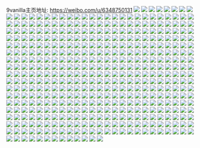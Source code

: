 9vanilla主页地址: https://weibo.com/u/6348750131 
![](https://wx4.sinaimg.cn/mw2000/006VEHVFly1h91ioe9y0ej30up0up76f.jpg) 
![](https://wx4.sinaimg.cn/mw2000/006VEHVFly1h90zff3as6j30u0140gum.jpg) 
![](https://wx4.sinaimg.cn/mw2000/006VEHVFly1h90zfe2b81j30u01900x0.jpg) 
![](https://wx4.sinaimg.cn/mw2000/006VEHVFly1h8wmeko533j316i16i4c3.jpg) 
![](https://wx4.sinaimg.cn/mw2000/006VEHVFly1h8wmek9dznj31pl1plhdt.jpg) 
![](https://wx4.sinaimg.cn/mw2000/006VEHVFly1h8wmeldx9tj32c0340qv5.jpg) 
![](https://wx4.sinaimg.cn/mw2000/006VEHVFgy1h8wbwqmu95j31r91xie1t.jpg) 
![](https://wx4.sinaimg.cn/mw2000/006VEHVFgy1h8wbws0o83j32c02c0kjl.jpg) 
![](https://wx4.sinaimg.cn/mw2000/006VEHVFgy1h8wbwt7s3kj322o1jv7sk.jpg) 
![](https://wx4.sinaimg.cn/mw2000/006VEHVFly1h8uh5i8nn8j32c0340npe.jpg) 
![](https://wx4.sinaimg.cn/mw2000/006VEHVFly1h8uh5kcfmrj32802yohdx.jpg) 
![](https://wx4.sinaimg.cn/mw2000/006VEHVFly1h8uh5hge81j32c0340x6q.jpg) 
![](https://wx4.sinaimg.cn/mw2000/006VEHVFly1h8uh5l77azj31rn2cu000.jpg) 
![](https://wx4.sinaimg.cn/mw2000/006VEHVFly1h8mhfazn5pj31hc0u0wpv.jpg) 
![](https://wx4.sinaimg.cn/mw2000/006VEHVFly1h8mhfbfoybj30u00u0gqy.jpg) 
![](https://wx4.sinaimg.cn/mw2000/006VEHVFly1h8mhfbpeprj30u016kn5i.jpg) 
![](https://wx4.sinaimg.cn/mw2000/006VEHVFly1h8mhfbzy8tj31400u0dl9.jpg) 
![](https://wx4.sinaimg.cn/mw2000/006VEHVFly1h8mhfcfsszj31h00u0won.jpg) 
![](https://wx4.sinaimg.cn/mw2000/006VEHVFly1h8mhfcqnkaj31400u0tez.jpg) 
![](https://wx4.sinaimg.cn/mw2000/006VEHVFly1h8mhfd11rgj313x0u047t.jpg) 
![](https://wx4.sinaimg.cn/mw2000/006VEHVFly1h8mhfdb5caj30u0140q9h.jpg) 
![](https://wx4.sinaimg.cn/mw2000/006VEHVFly1h8mhfaisqwj31hc0u07h3.jpg) 
![](https://wx4.sinaimg.cn/mw2000/006VEHVFly1h8hr4pfl0wj30mf0xmaeg.jpg) 
![](https://wx4.sinaimg.cn/mw2000/006VEHVFly1h8hr4pwpzqj30n00yin2h.jpg) 
![](https://wx4.sinaimg.cn/mw2000/006VEHVFly1h8hr4p7ij7j30n00yitbz.jpg) 
![](https://wx4.sinaimg.cn/mw2000/006VEHVFly1h8hr4q8qyrj30mz1290wl.jpg) 
![](https://wx4.sinaimg.cn/mw2000/006VEHVFgy1h8gkf39durj30tz16sn40.jpg) 
![](https://wx4.sinaimg.cn/mw2000/006VEHVFgy1h8gkf8p25gj30u0190tel.jpg) 
![](https://wx4.sinaimg.cn/mw2000/006VEHVFgy1h8gkfbs3epj30tw13w0yb.jpg) 
![](https://wx4.sinaimg.cn/mw2000/006VEHVFgy1h8gkfmtyz0j30u0190n46.jpg) 
![](https://wx4.sinaimg.cn/mw2000/006VEHVFgy1h8gjuuvqymj30u014078h.jpg) 
![](https://wx4.sinaimg.cn/mw2000/006VEHVFgy1h8gjuwrx0zj30u0190gqo.jpg) 
![](https://wx4.sinaimg.cn/mw2000/006VEHVFgy1h8gjv1h3c3j30u0140teu.jpg) 
![](https://wx4.sinaimg.cn/mw2000/006VEHVFgy1h8gjv1wx1xj30u0190aec.jpg) 
![](https://wx4.sinaimg.cn/mw2000/006VEHVFly1h8e7fsalcoj30u0140123.jpg) 
![](https://wx4.sinaimg.cn/mw2000/006VEHVFly1h8bxn47ryej30u0140gqg.jpg) 
![](https://wx4.sinaimg.cn/mw2000/006VEHVFly1h82ord4vlyj30u0140qi5.jpg) 
![](https://wx4.sinaimg.cn/mw2000/006VEHVFly1h82oreqja0j30u01407f6.jpg) 
![](https://wx4.sinaimg.cn/mw2000/006VEHVFly1h82orhthqrj30u0140qd7.jpg) 
![](https://wx4.sinaimg.cn/mw2000/006VEHVFly1h82or9xuwhj30u01407fo.jpg) 
![](https://wx4.sinaimg.cn/mw2000/006VEHVFly1h82orkpnwtj30u0147aim.jpg) 
![](https://wx4.sinaimg.cn/mw2000/006VEHVFly1h82ornmj1ij30u0140doa.jpg) 
![](https://wx4.sinaimg.cn/mw2000/006VEHVFly1h82orui8gtj30u01407ei.jpg) 
![](https://wx4.sinaimg.cn/mw2000/006VEHVFly1h82orxx8t0j30u014012h.jpg) 
![](https://wx4.sinaimg.cn/mw2000/006VEHVFly1h82os1tiu1j31410u0tjc.jpg) 
![](https://wx4.sinaimg.cn/mw2000/006VEHVFly1h82os3mxi2j30u0140wm2.jpg) 
![](https://wx4.sinaimg.cn/mw2000/006VEHVFly1h7ue80pfglj31zn2nl4qr.jpg) 
![](https://wx4.sinaimg.cn/mw2000/006VEHVFly1h7ue7vil21j32c03404qr.jpg) 
![](https://wx4.sinaimg.cn/mw2000/006VEHVFly1h7ue816uwjj317x1mknjz.jpg) 
![](https://wx4.sinaimg.cn/mw2000/006VEHVFly1h7t8kblsexj30n01dstk6.jpg) 
![](https://wx4.sinaimg.cn/mw2000/006VEHVFly1h7f0d532jqj30u0140wi4.jpg) 
![](https://wx4.sinaimg.cn/mw2000/006VEHVFly1h7bnc0fdpmj30u016f44z.jpg) 
![](https://wx4.sinaimg.cn/mw2000/006VEHVFly1h7bnc0ph5hj30u0140adw.jpg) 
![](https://wx4.sinaimg.cn/mw2000/006VEHVFly1h7bnc0vshvj30u0141djh.jpg) 
![](https://wx4.sinaimg.cn/mw2000/006VEHVFly1h7bnc12ibnj30u013y7es.jpg) 
![](https://wx4.sinaimg.cn/mw2000/006VEHVFly1h7bnc1dg0rj30u0140dqw.jpg) 
![](https://wx4.sinaimg.cn/mw2000/006VEHVFly1h7bnc38dhsj30n01dsdoe.jpg) 
![](https://wx4.sinaimg.cn/mw2000/006VEHVFly1h77ljqyhoxj321s2qekjl.jpg) 
![](https://wx4.sinaimg.cn/mw2000/006VEHVFly1h77ljo1f0dj32c03407wi.jpg) 
![](https://wx4.sinaimg.cn/mw2000/006VEHVFly1h77ljttys3j31ui2mf7wh.jpg) 
![](https://wx4.sinaimg.cn/mw2000/006VEHVFly1h74tab4boej30u0140q6p.jpg) 
![](https://wx4.sinaimg.cn/mw2000/006VEHVFly1h74tabfsnzj30jn0q6q51.jpg) 
![](https://wx4.sinaimg.cn/mw2000/006VEHVFly1h6sj99du4zj31i32o5b29.jpg) 
![](https://wx4.sinaimg.cn/mw2000/006VEHVFly1h6sj9b07mxj32c03401ky.jpg) 
![](https://wx4.sinaimg.cn/mw2000/006VEHVFly1h6rc9z6rj9j30u0185778.jpg) 
![](https://wx4.sinaimg.cn/mw2000/006VEHVFly1h6rc9zdv1zj30u01a476r.jpg) 
![](https://wx4.sinaimg.cn/mw2000/006VEHVFly1h6rc9zsw25j30u0190dk2.jpg) 
![](https://wx4.sinaimg.cn/mw2000/006VEHVFly1h6rc9xbe9zj31dp0u04j1.jpg) 
![](https://wx4.sinaimg.cn/mw2000/006VEHVFly1h6rc9xjij9j316q0u0gqs.jpg) 
![](https://wx4.sinaimg.cn/mw2000/006VEHVFly1h6rc9xr1jej30u014146c.jpg) 
![](https://wx4.sinaimg.cn/mw2000/006VEHVFly1h6rc9zm4vij30u0191n41.jpg) 
![](https://wx4.sinaimg.cn/mw2000/006VEHVFly1h6rc9y4vplj318g0tndhk.jpg) 
![](https://wx4.sinaimg.cn/mw2000/006VEHVFly1h6rc9yeej6j30zz0qy0u2.jpg) 
![](https://wx4.sinaimg.cn/mw2000/006VEHVFly1h6rc9yp51uj30u0140tn5.jpg) 
![](https://wx4.sinaimg.cn/mw2000/006VEHVFly1h6rc9wrlg1j318g0p00z8.jpg) 
![](https://wx4.sinaimg.cn/mw2000/006VEHVFly1h6rc9z0hxvj31900u0got.jpg) 
![](https://wx4.sinaimg.cn/mw2000/006VEHVFly1h6r3cpk80kj31400u046m.jpg) 
![](https://wx4.sinaimg.cn/mw2000/006VEHVFly1h6r3cq5e4aj30u016etff.jpg) 
![](https://wx4.sinaimg.cn/mw2000/006VEHVFly1h6r3cqm7jgj30u0140417.jpg) 
![](https://wx4.sinaimg.cn/mw2000/006VEHVFly1h6r3cr148qj31400u0wph.jpg) 
![](https://wx4.sinaimg.cn/mw2000/006VEHVFly1h6p58lcwvsj31zg2na7wh.jpg) 
![](https://wx4.sinaimg.cn/mw2000/006VEHVFly1h6p590ykuyj32c0340qv5.jpg) 
![](https://wx4.sinaimg.cn/mw2000/006VEHVFly1h6p58g0osfj329h30nx6p.jpg) 
![](https://wx4.sinaimg.cn/mw2000/006VEHVFly1h6gp7eg88ej31hm28g7wh.jpg) 
![](https://wx4.sinaimg.cn/mw2000/006VEHVFly1h6gp7h26gmj32c0340hdu.jpg) 
![](https://wx4.sinaimg.cn/mw2000/006VEHVFly1h6gp7dbwe0j32c0340x6q.jpg) 
![](https://wx4.sinaimg.cn/mw2000/006VEHVFly1h6gp7iy7mbj30tw0zmk1m.jpg) 
![](https://wx4.sinaimg.cn/mw2000/006VEHVFly1h6fu6nndaoj30u013ltb8.jpg) 
![](https://wx4.sinaimg.cn/mw2000/006VEHVFly1h6fu6klusyj30u014edj6.jpg) 
![](https://wx4.sinaimg.cn/mw2000/006VEHVFly1h6deux7r8oj32c0340b2b.jpg) 
![](https://wx4.sinaimg.cn/mw2000/006VEHVFly1h6deuun1z8j32c03407wj.jpg) 
![](https://wx4.sinaimg.cn/mw2000/006VEHVFly1h6b3ptfdj2j30n01ds1bq.jpg) 
![](https://wx4.sinaimg.cn/mw2000/006VEHVFly1h6b3puu5rqj30n01dsx6f.jpg) 
![](https://wx4.sinaimg.cn/mw2000/006VEHVFly1h67l1zxr8sj30n01dswzu.jpg) 
![](https://wx4.sinaimg.cn/mw2000/006VEHVFly1h6445337w7j30u0190488.jpg) 
![](https://wx4.sinaimg.cn/mw2000/006VEHVFly1h64453ig3oj31260u0juq.jpg) 
![](https://wx4.sinaimg.cn/mw2000/006VEHVFly1h64453s8v0j30u00u0q9k.jpg) 
![](https://wx4.sinaimg.cn/mw2000/006VEHVFly1h64454i0ttj30j90sggpx.jpg) 
![](https://wx4.sinaimg.cn/mw2000/006VEHVFly1h644552e8qj30hg0r678l.jpg) 
![](https://wx4.sinaimg.cn/mw2000/006VEHVFly1h64455ajetj30u01407cm.jpg) 
![](https://wx4.sinaimg.cn/mw2000/006VEHVFly1h64452s8lij30u00u00vd.jpg) 
![](https://wx4.sinaimg.cn/mw2000/006VEHVFly1h64455rqooj30u00u0n44.jpg) 
![](https://wx4.sinaimg.cn/mw2000/006VEHVFly1h644562rrsj30u0140wlg.jpg) 
![](https://wx4.sinaimg.cn/mw2000/006VEHVFly1h61sylgeurj328631o14j.jpg) 
![](https://wx4.sinaimg.cn/mw2000/006VEHVFly1h61szku6kcj30n01ds1kx.jpg) 
![](https://wx4.sinaimg.cn/mw2000/006VEHVFly1h61ni428v7j32d6340e83.jpg) 
![](https://wx4.sinaimg.cn/mw2000/006VEHVFly1h60pldoeyvj30t714dapn.jpg) 
![](https://wx4.sinaimg.cn/mw2000/006VEHVFly1h60pmz1g04j30n01dsawf.jpg) 
![](https://wx4.sinaimg.cn/mw2000/006VEHVFly1h5zlcbpaazj30u01400z5.jpg) 
![](https://wx4.sinaimg.cn/mw2000/006VEHVFly1h5zlcbzs7nj30u0144q72.jpg) 
![](https://wx4.sinaimg.cn/mw2000/006VEHVFly1h5zlcd4eirj30n01dstcp.jpg) 
![](https://wx4.sinaimg.cn/mw2000/006VEHVFly1h5zlcak0i8j30u00u0n1x.jpg) 
![](https://wx4.sinaimg.cn/mw2000/006VEHVFly1h5zlcb901bj30u00zwjzb.jpg) 
![](https://wx4.sinaimg.cn/mw2000/006VEHVFly1h5zlcdijisj30u00u0tee.jpg) 
![](https://wx4.sinaimg.cn/mw2000/006VEHVFly1h5zlcdrqokj30n00we408.jpg) 
![](https://wx4.sinaimg.cn/mw2000/006VEHVFly1h5zlce391gj30u00u0tcf.jpg) 
![](https://wx4.sinaimg.cn/mw2000/006VEHVFly1h5zlcl6mhmj30u20u045l.jpg) 
![](https://wx4.sinaimg.cn/mw2000/006VEHVFly1h5y0bys4nij31sc2dsail.jpg) 
![](https://wx4.sinaimg.cn/mw2000/006VEHVFly1h5y0bzo0qaj30n014wab6.jpg) 
![](https://wx4.sinaimg.cn/mw2000/006VEHVFly1h5xxyob7cnj31401e0q5a.jpg) 
![](https://wx4.sinaimg.cn/mw2000/006VEHVFly1h5xxz4i6jsj32c033zb2b.jpg) 
![](https://wx4.sinaimg.cn/mw2000/006VEHVFly1h5xxzf1pjfj32c0340u0x.jpg) 
![](https://wx4.sinaimg.cn/mw2000/006VEHVFly1h5xxzgan5lj31401e0mz4.jpg) 
![](https://wx4.sinaimg.cn/mw2000/006VEHVFly1h5xxzgz4suj31401dvn9f.jpg) 
![](https://wx4.sinaimg.cn/mw2000/006VEHVFly1h5xxzhx4dsj31401e0arx.jpg) 
![](https://wx4.sinaimg.cn/mw2000/006VEHVFly1h5xevhza6lj30u0140jtv.jpg) 
![](https://wx4.sinaimg.cn/mw2000/006VEHVFly1h5xeviywobj30u0140tma.jpg) 
![](https://wx4.sinaimg.cn/mw2000/006VEHVFly1h5xevktz65j30u0140wme.jpg) 
![](https://wx4.sinaimg.cn/mw2000/006VEHVFly1h5xevlr9sgj30u013yk0u.jpg) 
![](https://wx4.sinaimg.cn/mw2000/006VEHVFly1h5xevm3998j30u0140tgr.jpg) 
![](https://wx4.sinaimg.cn/mw2000/006VEHVFly1h5w6v3sqxpj30mz0mzjtp.jpg) 
![](https://wx4.sinaimg.cn/mw2000/006VEHVFly1h5w6v18pz9j30u00u0q9t.jpg) 
![](https://wx4.sinaimg.cn/mw2000/006VEHVFly1h5vs2f9qybj30il0mi75c.jpg) 
![](https://wx4.sinaimg.cn/mw2000/006VEHVFly1h5uvphuhovj30u0160tmd.jpg) 
![](https://wx4.sinaimg.cn/mw2000/006VEHVFly1h5uvpiagx7j30u0191h1b.jpg) 
![](https://wx4.sinaimg.cn/mw2000/006VEHVFly1h5uvph8lb2j30u014dn6u.jpg) 
![](https://wx4.sinaimg.cn/mw2000/006VEHVFly1h5uvpkko5dj30u013zdnc.jpg) 
![](https://wx4.sinaimg.cn/mw2000/006VEHVFly1h5uvpjzoq3j30u015b110.jpg) 
![](https://wx4.sinaimg.cn/mw2000/006VEHVFly1h5uvpjq389j30u013zjyu.jpg) 
![](https://wx4.sinaimg.cn/mw2000/006VEHVFly1h5uvpit3kij30u0190aqj.jpg) 
![](https://wx4.sinaimg.cn/mw2000/006VEHVFly1h5uvpjed8lj30u0140nbi.jpg) 
![](https://wx4.sinaimg.cn/mw2000/006VEHVFly1h5uvpkab7mj30u015u7gv.jpg) 
![](https://wx4.sinaimg.cn/mw2000/006VEHVFly1h5qf1tyl6oj321d2wh1ky.jpg) 
![](https://wx4.sinaimg.cn/mw2000/006VEHVFly1h5qf21vqtqj31ye2rzkjl.jpg) 
![](https://wx4.sinaimg.cn/mw2000/006VEHVFly1h5qf28wv6cj32bf1qkhdu.jpg) 
![](https://wx4.sinaimg.cn/mw2000/006VEHVFly1h5qf2o8qq4j32c0340e82.jpg) 
![](https://wx4.sinaimg.cn/mw2000/006VEHVFly1h5qf301yo3j31kd2ckkjl.jpg) 
![](https://wx4.sinaimg.cn/mw2000/006VEHVFly1h5qf1ivksoj31x42k6u0x.jpg) 
![](https://wx4.sinaimg.cn/mw2000/006VEHVFly1h5qf36m20qj32c033ze81.jpg) 
![](https://wx4.sinaimg.cn/mw2000/006VEHVFly1h5qf3akhcej32c0340x6p.jpg) 
![](https://wx4.sinaimg.cn/mw2000/006VEHVFly1h5qf3h0fooj32c0340hdu.jpg) 
![](https://wx4.sinaimg.cn/mw2000/006VEHVFly1h5ouyvcl3zj30tw16ctj1.jpg) 
![](https://wx4.sinaimg.cn/mw2000/006VEHVFly1h5ouz8k2dbj30mi0u0jwp.jpg) 
![](https://wx4.sinaimg.cn/mw2000/006VEHVFly1h5ouwgym1wj30u0140grw.jpg) 
![](https://wx4.sinaimg.cn/mw2000/006VEHVFly1h5ouwh73z7j30u0140dl7.jpg) 
![](https://wx4.sinaimg.cn/mw2000/006VEHVFly1h5ouy9lsr5j30u015kagz.jpg) 
![](https://wx4.sinaimg.cn/mw2000/006VEHVFly1h5ouzqi6jsj30tw13u0y4.jpg) 
![](https://wx4.sinaimg.cn/mw2000/006VEHVFly1h5ouyaezzbj30u01400wd.jpg) 
![](https://wx4.sinaimg.cn/mw2000/006VEHVFly1h5ouyaozg0j30u0140111.jpg) 
![](https://wx4.sinaimg.cn/mw2000/006VEHVFly1h5ouyayzvzj30mi0u0n4v.jpg) 
![](https://wx4.sinaimg.cn/mw2000/006VEHVFly1h5o2w1mg7lj30l70js75v.jpg) 
![](https://wx4.sinaimg.cn/mw2000/006VEHVFly1h5jhp7xlm9j32c03404qq.jpg) 
![](https://wx4.sinaimg.cn/mw2000/006VEHVFly1h5jhpavr3wj30u216ok5d.jpg) 
![](https://wx4.sinaimg.cn/mw2000/006VEHVFly1h5jhpljx0pj31b01wzhdt.jpg) 
![](https://wx4.sinaimg.cn/mw2000/006VEHVFly1h5j72msnbvj30sg0jwtc4.jpg) 
![](https://wx4.sinaimg.cn/mw2000/006VEHVFly1h5hndxf2k4j30u00vkjv6.jpg) 
![](https://wx4.sinaimg.cn/mw2000/006VEHVFly1h5gmhiodioj32c03401kz.jpg) 
![](https://wx4.sinaimg.cn/mw2000/006VEHVFly1h5gmh6eoabj32c0340u0y.jpg) 
![](https://wx4.sinaimg.cn/mw2000/006VEHVFly1h5gmhqonewj32c0340npe.jpg) 
![](https://wx4.sinaimg.cn/mw2000/006VEHVFly1h5gmhv90dlj32c03404qr.jpg) 
![](https://wx4.sinaimg.cn/mw2000/006VEHVFly1h5gmhwddy4j30j30snq60.jpg) 
![](https://wx4.sinaimg.cn/mw2000/006VEHVFly1h5eg0hmdn9j31jo0u0n5o.jpg) 
![](https://wx4.sinaimg.cn/mw2000/006VEHVFly1h5eg0hd1dpj31jo0u07cb.jpg) 
![](https://wx4.sinaimg.cn/mw2000/006VEHVFly1h5c5l8l0sgj31yc2qsb29.jpg) 
![](https://wx4.sinaimg.cn/mw2000/006VEHVFly1h5c5lmw7w4j329j2x6kjm.jpg) 
![](https://wx4.sinaimg.cn/mw2000/006VEHVFly1h59zfxgf6pj30u013915c.jpg) 
![](https://wx4.sinaimg.cn/mw2000/006VEHVFly1h538b2ikyzj30u0179wln.jpg) 
![](https://wx4.sinaimg.cn/mw2000/006VEHVFly1h523vf7ix4j30u0140thb.jpg) 
![](https://wx4.sinaimg.cn/mw2000/006VEHVFly1h4zr5burnaj30u0141tfd.jpg) 
![](https://wx4.sinaimg.cn/mw2000/006VEHVFly1h4zr5aev9dj30u013kage.jpg) 
![](https://wx4.sinaimg.cn/mw2000/006VEHVFly1h4zr5bmg8jj30u014fdmj.jpg) 
![](https://wx4.sinaimg.cn/mw2000/006VEHVFly1h4zr5b9mk0j30u0192wmd.jpg) 
![](https://wx4.sinaimg.cn/mw2000/006VEHVFly1h4zr5a3iuhj30u0140wn2.jpg) 
![](https://wx4.sinaimg.cn/mw2000/006VEHVFly1h4zr5ck4baj30u0173wlf.jpg) 
![](https://wx4.sinaimg.cn/mw2000/006VEHVFly1h4zr5aq28fj30u014o46s.jpg) 
![](https://wx4.sinaimg.cn/mw2000/006VEHVFly1h4zr5c9iidj30u0140gsl.jpg) 
![](https://wx4.sinaimg.cn/mw2000/006VEHVFly1h4zr5axbvoj30u017vthr.jpg) 
![](https://wx4.sinaimg.cn/mw2000/006VEHVFly1h4wad88er9j30u016ntfh.jpg) 
![](https://wx4.sinaimg.cn/mw2000/006VEHVFly1h4wad7yn9pj30u016mtfc.jpg) 
![](https://wx4.sinaimg.cn/mw2000/006VEHVFly1h4wad8lomfj30u0140wno.jpg) 
![](https://wx4.sinaimg.cn/mw2000/006VEHVFly1h4wad90yzij30u014046l.jpg) 
![](https://wx4.sinaimg.cn/mw2000/006VEHVFly1h4wadabp08j30u014r7ct.jpg) 
![](https://wx4.sinaimg.cn/mw2000/006VEHVFly1h4wad9ds14j30u0140aff.jpg) 
![](https://wx4.sinaimg.cn/mw2000/006VEHVFly1h4wad9po7cj30u018t7bp.jpg) 
![](https://wx4.sinaimg.cn/mw2000/006VEHVFly1h4wada035cj30u017kn7a.jpg) 
![](https://wx4.sinaimg.cn/mw2000/006VEHVFly1h4wadaobqmj30u0148n59.jpg) 
![](https://wx4.sinaimg.cn/mw2000/006VEHVFly1h4uw1osebvj30n01dsqa9.jpg) 
![](https://wx4.sinaimg.cn/mw2000/006VEHVFly1h4uw1pxx4sj30n01dsgp4.jpg) 
![](https://wx4.sinaimg.cn/mw2000/006VEHVFly1h4uk54egsaj30k00zkadr.jpg) 
![](https://wx4.sinaimg.cn/mw2000/006VEHVFly1h4q3np9seej30u013914m.jpg) 
![](https://wx4.sinaimg.cn/mw2000/006VEHVFly1h4q3npu0jjj30u012gdph.jpg) 
![](https://wx4.sinaimg.cn/mw2000/006VEHVFly1h4q3nqdc98j30u00yxaj3.jpg) 
![](https://wx4.sinaimg.cn/mw2000/006VEHVFly1h4q3nqpp0gj30u00u078x.jpg) 
![](https://wx4.sinaimg.cn/mw2000/006VEHVFly1h4q3nr30ttj30u0140dl3.jpg) 
![](https://wx4.sinaimg.cn/mw2000/006VEHVFly1h4q3nrgpk5j30u00u00y9.jpg) 
![](https://wx4.sinaimg.cn/mw2000/006VEHVFly1h4pdytw6b1j30u01407c0.jpg) 
![](https://wx4.sinaimg.cn/mw2000/006VEHVFly1h4mxdcidhmj30u0140qdu.jpg) 
![](https://wx4.sinaimg.cn/mw2000/006VEHVFly1h4mxddafoij30u014p49j.jpg) 
![](https://wx4.sinaimg.cn/mw2000/006VEHVFly1h4mxddwu40j30u015f7ch.jpg) 
![](https://wx4.sinaimg.cn/mw2000/006VEHVFly1h4mxdek7sfj30mg0xon2y.jpg) 
![](https://wx4.sinaimg.cn/mw2000/006VEHVFly1h4mxdf5i4lj30u0140n4x.jpg) 
![](https://wx4.sinaimg.cn/mw2000/006VEHVFly1h4mxdbb0yvj30u0142n5n.jpg) 
![](https://wx4.sinaimg.cn/mw2000/006VEHVFly1h4mxdfukakj30u014udq4.jpg) 
![](https://wx4.sinaimg.cn/mw2000/006VEHVFly1h4mxdgj2k9j30u0140wp3.jpg) 
![](https://wx4.sinaimg.cn/mw2000/006VEHVFly1h4mxdhc6g2j30u01407f6.jpg) 
![](https://wx4.sinaimg.cn/mw2000/006VEHVFly1h4mxdi9kvsj30u0140n5n.jpg) 
![](https://wx4.sinaimg.cn/mw2000/006VEHVFly1h4lwxjcs63j30u014paju.jpg) 
![](https://wx4.sinaimg.cn/mw2000/006VEHVFly1h4dpb37b4rj31280u0gr4.jpg) 
![](https://wx4.sinaimg.cn/mw2000/006VEHVFly1h46urqylbhj30n01dsae1.jpg) 
![](https://wx4.sinaimg.cn/mw2000/006VEHVFly1h46pstt1g3j30u011i487.jpg) 
![](https://wx4.sinaimg.cn/mw2000/006VEHVFly1h46psu7m18j30u011egwf.jpg) 
![](https://wx4.sinaimg.cn/mw2000/006VEHVFly1h46psv4cdoj30u011ithv.jpg) 
![](https://wx4.sinaimg.cn/mw2000/006VEHVFly1h46pstibryj30u011i7dw.jpg) 
![](https://wx4.sinaimg.cn/mw2000/006VEHVFly1h43b85m6i8j30u015qajo.jpg) 
![](https://wx4.sinaimg.cn/mw2000/006VEHVFly1h43b86ebsyj30u0147jze.jpg) 
![](https://wx4.sinaimg.cn/mw2000/006VEHVFly1h43b86uormj30u01427di.jpg) 
![](https://wx4.sinaimg.cn/mw2000/006VEHVFly1h43b88f6kgj30u012o10o.jpg) 
![](https://wx4.sinaimg.cn/mw2000/006VEHVFly1h43b89chhxj30u01bg480.jpg) 
![](https://wx4.sinaimg.cn/mw2000/006VEHVFly1h43b8av8bzj30ma0tqady.jpg) 
![](https://wx4.sinaimg.cn/mw2000/006VEHVFly1h43b84yeroj30u012nk0v.jpg) 
![](https://wx4.sinaimg.cn/mw2000/006VEHVFly1h43b8c1fkvj30u00u0wmt.jpg) 
![](https://wx4.sinaimg.cn/mw2000/006VEHVFly1h43b8dwsptj30u0130dn2.jpg) 
![](https://wx4.sinaimg.cn/mw2000/006VEHVFly1h3xlpwdytuj30u014046d.jpg) 
![](https://wx4.sinaimg.cn/mw2000/006VEHVFly1h3xlpy5mjbj30u013uahf.jpg) 
![](https://wx4.sinaimg.cn/mw2000/006VEHVFly1h3xlpv7dhnj30u0140don.jpg) 
![](https://wx4.sinaimg.cn/mw2000/006VEHVFly1h3xlpymwjxj30u0130qaq.jpg) 
![](https://wx4.sinaimg.cn/mw2000/006VEHVFly1h3xlpz5an8j30u012bn5u.jpg) 
![](https://wx4.sinaimg.cn/mw2000/006VEHVFly1h3xlpzyqarj30u012jk0f.jpg) 
![](https://wx4.sinaimg.cn/mw2000/006VEHVFly1h3wez9dkymj30u016vjxx.jpg) 
![](https://wx4.sinaimg.cn/mw2000/006VEHVFly1h3wez9srncj30u0144gsp.jpg) 
![](https://wx4.sinaimg.cn/mw2000/006VEHVFly1h3wez92yafj30u01eh10l.jpg) 
![](https://wx4.sinaimg.cn/mw2000/006VEHVFly1h3weza3mxaj30u0141q9n.jpg) 
![](https://wx4.sinaimg.cn/mw2000/006VEHVFly1h3wezac59ij30jt0qfmzl.jpg) 
![](https://wx4.sinaimg.cn/mw2000/006VEHVFly1h3wezanjcuj30u018rn54.jpg) 
![](https://wx4.sinaimg.cn/mw2000/006VEHVFly1h3pijymj7cj30u014046x.jpg) 
![](https://wx4.sinaimg.cn/mw2000/006VEHVFly1h3pijye1ynj30u012xjyf.jpg) 
![](https://wx4.sinaimg.cn/mw2000/006VEHVFly1h3pijyusdhj30u019othj.jpg) 
![](https://wx4.sinaimg.cn/mw2000/006VEHVFly1h3pijz1egxj30u00u042u.jpg) 
![](https://wx4.sinaimg.cn/mw2000/006VEHVFly1h3pijz6t3hj30u00u077x.jpg) 
![](https://wx4.sinaimg.cn/mw2000/006VEHVFly1h3pijzd8otj30u0140gqn.jpg) 
![](https://wx4.sinaimg.cn/mw2000/006VEHVFly1h3li6zbmxpj30u019o46q.jpg) 
![](https://wx4.sinaimg.cn/mw2000/006VEHVFly1h3ai0uxx1rj30u010sn0l.jpg) 
![](https://wx4.sinaimg.cn/mw2000/006VEHVFly1h398hoegd2j30n01dsgn0.jpg) 
![](https://wx4.sinaimg.cn/mw2000/006VEHVFly1h31qrmrkojj30zk0qo43x.jpg) 
![](https://wx4.sinaimg.cn/mw2000/006VEHVFly1h31qrn28kwj30ea0fgaat.jpg) 
![](https://wx4.sinaimg.cn/mw2000/006VEHVFly1h31qrnjm6gj30u00u0ae5.jpg) 
![](https://wx4.sinaimg.cn/mw2000/006VEHVFly1h2t3hyw5a0j30u00z648y.jpg) 
![](https://wx4.sinaimg.cn/mw2000/006VEHVFly1h2t3hzeyhyj30n005njrx.jpg) 
![](https://wx4.sinaimg.cn/mw2000/006VEHVFly1h2t3hzn0wmj30u013u0zj.jpg) 
![](https://wx4.sinaimg.cn/mw2000/006VEHVFly1h2t3hxtq7aj30ih0pqq3x.jpg) 
![](https://wx4.sinaimg.cn/mw2000/006VEHVFly1h2t3i0sbr6j30n01dsdkn.jpg) 
![](https://wx4.sinaimg.cn/mw2000/006VEHVFly1h2t3i11mtxj30f70craby.jpg) 
![](https://wx4.sinaimg.cn/mw2000/006VEHVFly1h2st6ylj4kj30u016nai4.jpg) 
![](https://wx4.sinaimg.cn/mw2000/006VEHVFly1h2st6y9pe7j30u00u0jx3.jpg) 
![](https://wx4.sinaimg.cn/mw2000/006VEHVFly1h2q89kekssj30u00u00vu.jpg) 
![](https://wx4.sinaimg.cn/mw2000/006VEHVFly1h2q89kqpnkj30u011i7ek.jpg) 
![](https://wx4.sinaimg.cn/mw2000/006VEHVFly1h2q89kyf9yj30u0140k5a.jpg) 
![](https://wx4.sinaimg.cn/mw2000/006VEHVFly1h2q89l5g7bj30u013t12h.jpg) 
![](https://wx4.sinaimg.cn/mw2000/006VEHVFly1h2q89ld162j30u012xdjy.jpg) 
![](https://wx4.sinaimg.cn/mw2000/006VEHVFly1h2q89lmoz9j30u0141jyd.jpg) 
![](https://wx4.sinaimg.cn/mw2000/006VEHVFly1h2n6teigdkj30n014cwkg.jpg) 
![](https://wx4.sinaimg.cn/mw2000/006VEHVFly1h2n6tfjur4j30my13x41t.jpg) 
![](https://wx4.sinaimg.cn/mw2000/006VEHVFly1h2kz3jchfxj31910u00xk.jpg) 
![](https://wx4.sinaimg.cn/mw2000/006VEHVFly1h2klqvmw4gj30u20u0jxt.jpg) 
![](https://wx4.sinaimg.cn/mw2000/006VEHVFly1h2klqvzt7kj30u00u07ap.jpg) 
![](https://wx4.sinaimg.cn/mw2000/006VEHVFly1h2klqwdk34j30u014048j.jpg) 
![](https://wx4.sinaimg.cn/mw2000/006VEHVFly1h2klqwzxqrj30u00u047l.jpg) 
![](https://wx4.sinaimg.cn/mw2000/006VEHVFly1h2klqxdguoj30u00zmgwy.jpg) 
![](https://wx4.sinaimg.cn/mw2000/006VEHVFly1h2klqxnbvvj30u0124wog.jpg) 
![](https://wx4.sinaimg.cn/mw2000/006VEHVFly1h2klqyv6xkj30u011in4s.jpg) 
![](https://wx4.sinaimg.cn/mw2000/006VEHVFly1h2klqy3gfpj30u0140teh.jpg) 
![](https://wx4.sinaimg.cn/mw2000/006VEHVFly1h2klqyg2oaj30u00u0dp0.jpg) 
![](https://wx4.sinaimg.cn/mw2000/006VEHVFly1h2johtw10nj30u013wwn9.jpg) 
![](https://wx4.sinaimg.cn/mw2000/006VEHVFly1h2johu7otlj30u0140woj.jpg) 
![](https://wx4.sinaimg.cn/mw2000/006VEHVFly1h2johul3wyj30u015ati9.jpg) 
![](https://wx4.sinaimg.cn/mw2000/006VEHVFly1h2johuvfhxj30u0149tim.jpg) 
![](https://wx4.sinaimg.cn/mw2000/006VEHVFly1h2johv9nfnj30u01407eb.jpg) 
![](https://wx4.sinaimg.cn/mw2000/006VEHVFly1h2johvkop2j30u0140aos.jpg) 
![](https://wx4.sinaimg.cn/mw2000/006VEHVFly1h2johvuh35j30u019bq9h.jpg) 
![](https://wx4.sinaimg.cn/mw2000/006VEHVFly1h2johwksxxj30u016fn6s.jpg) 
![](https://wx4.sinaimg.cn/mw2000/006VEHVFly1h2johtkb70j30u0140af3.jpg) 
![](https://wx4.sinaimg.cn/mw2000/006VEHVFly1h2ib8v7y6vj30r71ccths.jpg) 
![](https://wx4.sinaimg.cn/mw2000/006VEHVFly1h2ib8tjguuj30u01hc11y.jpg) 
![](https://wx4.sinaimg.cn/mw2000/006VEHVFly1h2gd1hbpd6j30u0140n7e.jpg) 
![](https://wx4.sinaimg.cn/mw2000/006VEHVFly1h2gd1ibpy8j30u010cwms.jpg) 
![](https://wx4.sinaimg.cn/mw2000/006VEHVFly1h2gd1j5ejrj30u012qdp1.jpg) 
![](https://wx4.sinaimg.cn/mw2000/006VEHVFly1h2gd1jzx64j30u0106gv0.jpg) 
![](https://wx4.sinaimg.cn/mw2000/006VEHVFly1h2gd1l66z6j30u0140k1l.jpg) 
![](https://wx4.sinaimg.cn/mw2000/006VEHVFly1h2gd1migi7j318n0u0k6k.jpg) 
![](https://wx4.sinaimg.cn/mw2000/006VEHVFly1h2gd1foy6sj30u0140wku.jpg) 
![](https://wx4.sinaimg.cn/mw2000/006VEHVFly1h2gd1nfreyj30u012bwmd.jpg) 
![](https://wx4.sinaimg.cn/mw2000/006VEHVFly1h2gd1ot4bnj30u013zk22.jpg) 
![](https://wx4.sinaimg.cn/mw2000/006VEHVFly1h2agb0ai07j30n01dsgpp.jpg) 
![](https://wx4.sinaimg.cn/mw2000/006VEHVFly1h2agb2nxxjj30n01ds46i.jpg) 
![](https://wx4.sinaimg.cn/mw2000/006VEHVFly1h274nwt2qnj30u014ldrm.jpg) 
![](https://wx4.sinaimg.cn/mw2000/006VEHVFly1h274nxhmybj30u0140n7v.jpg) 
![](https://wx4.sinaimg.cn/mw2000/006VEHVFly1h274nxq70cj30u0140tm1.jpg) 
![](https://wx4.sinaimg.cn/mw2000/006VEHVFly1h274nxzmybj30u0140gz6.jpg) 
![](https://wx4.sinaimg.cn/mw2000/006VEHVFly1h274ny8ts9j30u01354as.jpg) 
![](https://wx4.sinaimg.cn/mw2000/006VEHVFly1h274nz6guij30u01407ia.jpg) 
![](https://wx4.sinaimg.cn/mw2000/006VEHVFly1h274nzt08rj30u0138gs5.jpg) 
![](https://wx4.sinaimg.cn/mw2000/006VEHVFly1h1ylx5s7x7j31kw1kwws1.jpg) 
![](https://wx4.sinaimg.cn/mw2000/006VEHVFly1h1xaqyejpnj30u01hcq6c.jpg) 
![](https://wx4.sinaimg.cn/mw2000/006VEHVFly1h1wpxsqd2xj30u0140h4s.jpg) 
![](https://wx4.sinaimg.cn/mw2000/006VEHVFly1h1wpxv8ez3j31gi1y1x6r.jpg) 
![](https://wx4.sinaimg.cn/mw2000/006VEHVFly1h1wpxzcz9bj32c0340hdw.jpg) 
![](https://wx4.sinaimg.cn/mw2000/006VEHVFly1h1wpy1jsxaj32c03407wm.jpg) 
![](https://wx4.sinaimg.cn/mw2000/006VEHVFly1h1wpy340zlj32c033x7wk.jpg) 
![](https://wx4.sinaimg.cn/mw2000/006VEHVFly1h1wpy49m4zj32at32tx6q.jpg) 
![](https://wx4.sinaimg.cn/mw2000/006VEHVFly1h1wpy5dkhqj32c033z4qs.jpg) 
![](https://wx4.sinaimg.cn/mw2000/006VEHVFly1h1wpybzfdtj32c02c07wp.jpg) 
![](https://wx4.sinaimg.cn/mw2000/006VEHVFly1h1wpyewm0vj32c03407wk.jpg) 
![](https://wx4.sinaimg.cn/mw2000/006VEHVFly1h1wpxs9e0qj32c0340e83.jpg) 
![](https://wx4.sinaimg.cn/mw2000/006VEHVFly1h1wpyfrwuxj329h30nb2b.jpg) 
![](https://wx4.sinaimg.cn/mw2000/006VEHVFly1h1wpyirea0j31yy2ptkjn.jpg) 
![](https://wx4.sinaimg.cn/mw2000/006VEHVFly1h1rynpmffdj31a51pje81.jpg) 
![](https://wx4.sinaimg.cn/mw2000/006VEHVFly1h1rynqefnvj329z30p1kz.jpg) 
![](https://wx4.sinaimg.cn/mw2000/006VEHVFly1h1rynrgoajj31d82fh7wi.jpg) 
![](https://wx4.sinaimg.cn/mw2000/006VEHVFly1h1ryntrhgrj321v33k1kz.jpg) 
![](https://wx4.sinaimg.cn/mw2000/006VEHVFly1h1rynv7zbxj31d82fihdt.jpg) 
![](https://wx4.sinaimg.cn/mw2000/006VEHVFly1h1ryno65mij31d82fikjl.jpg) 
![](https://wx4.sinaimg.cn/mw2000/006VEHVFly1h1ptt1mukdj31id2c6ts3.jpg) 
![](https://wx4.sinaimg.cn/mw2000/006VEHVFly1h1ptt07zf9j31la2y41kx.jpg) 
![](https://wx4.sinaimg.cn/mw2000/006VEHVFly1h1ptt0y1o3j31ft27caqs.jpg) 
![](https://wx4.sinaimg.cn/mw2000/006VEHVFly1h1nlls603cj30u015n0za.jpg) 
![](https://wx4.sinaimg.cn/mw2000/006VEHVFly1h1k0qv7b6gj316j1kqnpd.jpg) 
![](https://wx4.sinaimg.cn/mw2000/006VEHVFly1h1k0qvwf6bj30x40xtk3z.jpg) 
![](https://wx4.sinaimg.cn/mw2000/006VEHVFly1h1k0qxavmxj31ho1zk4qq.jpg) 
![](https://wx4.sinaimg.cn/mw2000/006VEHVFly1h1jvxtkt2dj30u00u0aeq.jpg) 
![](https://wx4.sinaimg.cn/mw2000/006VEHVFly1h1iprx4geqj30u013s7em.jpg) 
![](https://wx4.sinaimg.cn/mw2000/006VEHVFly1h1ips041g0j30u013z4bx.jpg) 
![](https://wx4.sinaimg.cn/mw2000/006VEHVFly1h1ips1pc5vj30u0156dsf.jpg) 
![](https://wx4.sinaimg.cn/mw2000/006VEHVFly1h1fe6otwasj323u35skjm.jpg) 
![](https://wx4.sinaimg.cn/mw2000/006VEHVFly1h1fe6r1e8nj323u35s7wj.jpg) 
![](https://wx4.sinaimg.cn/mw2000/006VEHVFly1h1fe6tlg2kj335s23ux6q.jpg) 
![](https://wx4.sinaimg.cn/mw2000/006VEHVFly1h1fe6w2w0vj323u35s4qr.jpg) 
![](https://wx4.sinaimg.cn/mw2000/006VEHVFly1h1fe6ztbesj323u35se83.jpg) 
![](https://wx4.sinaimg.cn/mw2000/006VEHVFly1h1fe6lpthij323u35sx6q.jpg) 
![](https://wx4.sinaimg.cn/mw2000/006VEHVFly1h1c0rp1cacj32c0340kjo.jpg) 
![](https://wx4.sinaimg.cn/mw2000/006VEHVFly1h1c0rrwyvyj32c0340kjn.jpg) 
![](https://wx4.sinaimg.cn/mw2000/006VEHVFly1h1c0rsokk3j327c2xsnpd.jpg) 
![](https://wx4.sinaimg.cn/mw2000/006VEHVFly1h1c0rkgcujj32c02c0hdv.jpg) 
![](https://wx4.sinaimg.cn/mw2000/006VEHVFly1h1aw4kgwtuj31rk2azqv5.jpg) 
![](https://wx4.sinaimg.cn/mw2000/006VEHVFly1h179hx9fxlj31hc0u0k4q.jpg) 
![](https://wx4.sinaimg.cn/mw2000/006VEHVFly1h179hxmrtpj31hb0u0wre.jpg) 
![](https://wx4.sinaimg.cn/mw2000/006VEHVFly1h179hxyfckj30u01hbtlj.jpg) 
![](https://wx4.sinaimg.cn/mw2000/006VEHVFly1h179hwsjz7j30u01hbna9.jpg) 
![](https://wx4.sinaimg.cn/mw2000/006VEHVFly1h13cu9ygyrj31401e0k6u.jpg) 
![](https://wx4.sinaimg.cn/mw2000/006VEHVFly1h13cuaaj4gj31401e0atr.jpg) 
![](https://wx4.sinaimg.cn/mw2000/006VEHVFly1h13cu9fe2wj30zk1b9kfp.jpg) 
![](https://wx4.sinaimg.cn/mw2000/006VEHVFly1h13cubg40oj335s2dcx6q.jpg) 
![](https://wx4.sinaimg.cn/mw2000/006VEHVFly1h0z4zz2eeoj3340340qvb.jpg) 
![](https://wx4.sinaimg.cn/mw2000/006VEHVFly1h0z4zzu183j31kw25ehdt.jpg) 
![](https://wx4.sinaimg.cn/mw2000/006VEHVFly1h0z5016r51j3340340x6t.jpg) 
![](https://wx4.sinaimg.cn/mw2000/006VEHVFly1h0z502ykcgj31fa1ye7wi.jpg) 
![](https://wx4.sinaimg.cn/mw2000/006VEHVFly1h0z503jgatj324s2uenpd.jpg) 
![](https://wx4.sinaimg.cn/mw2000/006VEHVFly1h0z5044tjpj30mz0yhgyo.jpg) 
![](https://wx4.sinaimg.cn/mw2000/006VEHVFly1h0z505hxhhj322n33zx6q.jpg) 
![](https://wx4.sinaimg.cn/mw2000/006VEHVFly1h0z4ztxmdyj32bz33z7wi.jpg) 
![](https://wx4.sinaimg.cn/mw2000/006VEHVFly1h0z513i0o6j335s23qu0x.jpg) 
![](https://wx4.sinaimg.cn/mw2000/006VEHVFly1h0tiwtc21fj32im1ylhdt.jpg) 
![](https://wx4.sinaimg.cn/mw2000/006VEHVFly1h0tiwtv9iuj31xg2kmhdt.jpg) 
![](https://wx4.sinaimg.cn/mw2000/006VEHVFly1h0tiwsrt21j31ur2h0e81.jpg) 
![](https://wx4.sinaimg.cn/mw2000/006VEHVFly1h0tiwuf84aj31qv2bu7wh.jpg) 
![](https://wx4.sinaimg.cn/mw2000/006VEHVFly1h0s00k8140j30u0140gwx.jpg) 
![](https://wx4.sinaimg.cn/mw2000/006VEHVFly1h0s00ldnamj31rv2c5npd.jpg) 
![](https://wx4.sinaimg.cn/mw2000/006VEHVFly1h0s00mt022j32c0340npd.jpg) 
![](https://wx4.sinaimg.cn/mw2000/006VEHVFly1h0s00jw6f1j32d935snpd.jpg) 
![](https://wx4.sinaimg.cn/mw2000/006VEHVFly1h0s00nab4oj30u014kagu.jpg) 
![](https://wx4.sinaimg.cn/mw2000/006VEHVFly1h0s00ogatgj33402c01ky.jpg) 
![](https://wx4.sinaimg.cn/mw2000/006VEHVFly1h0ego61q64j30u0140wl8.jpg) 
![](https://wx4.sinaimg.cn/mw2000/006VEHVFgy1gz9l1b0d4xj30u014wth9.jpg) 
![](https://wx4.sinaimg.cn/mw2000/006VEHVFgy1gz9l1cjrhpj30u0140ahv.jpg) 
![](https://wx4.sinaimg.cn/mw2000/006VEHVFgy1gz9l1bq6l4j30u013sqce.jpg) 
![](https://wx4.sinaimg.cn/mw2000/006VEHVFgy1gz9l1di7izj30u0140jz2.jpg) 
![](https://wx4.sinaimg.cn/mw2000/006VEHVFgy1gz7ob0347tj322d31l7wj.jpg) 
![](https://wx4.sinaimg.cn/mw2000/006VEHVFgy1gz6aw8ued1j30u00u00v2.jpg) 
![](https://wx4.sinaimg.cn/mw2000/006VEHVFgy1gz6aw7prsoj30u0140q8i.jpg) 
![](https://wx4.sinaimg.cn/mw2000/006VEHVFgy1gz6aw9zmv2j31400u0n2d.jpg) 
![](https://wx4.sinaimg.cn/mw2000/006VEHVFgy1gz6awbbspyj30u00u00yd.jpg) 
![](https://wx4.sinaimg.cn/mw2000/006VEHVFgy1gz1riydm6cj324231b1l0.jpg) 
![](https://wx4.sinaimg.cn/mw2000/006VEHVFgy1gz1rhfbdrxj30lb0sgjys.jpg) 
![](https://wx4.sinaimg.cn/mw2000/006VEHVFgy1gz1ri5dmynj329n32xkjn.jpg) 
![](https://wx4.sinaimg.cn/mw2000/006VEHVFgy1gz1rhmib3qj32c0340u0z.jpg) 
![](https://wx4.sinaimg.cn/mw2000/006VEHVFgy1gz1riqej1lj321f324b2b.jpg) 
![](https://wx4.sinaimg.cn/mw2000/006VEHVFgy1gz1rhro09yj32c02c0qv6.jpg) 
![](https://wx4.sinaimg.cn/mw2000/006VEHVFgy1gz1ricdaljj32c03401l0.jpg) 
![](https://wx4.sinaimg.cn/mw2000/006VEHVFgy1gz1rhyck62j33402c0u0z.jpg) 
![](https://wx4.sinaimg.cn/mw2000/006VEHVFgy1gz1rijfjbjj327632ze83.jpg) 
![](https://wx4.sinaimg.cn/mw2000/006VEHVFgy1gyzoqikabij30n01dse6i.jpg) 
![](https://wx4.sinaimg.cn/mw2000/006VEHVFgy1gyzor1l32qj32c0340e82.jpg) 
![](https://wx4.sinaimg.cn/mw2000/006VEHVFly1gyx58ipoefj30u0140k1a.jpg) 
![](https://wx4.sinaimg.cn/mw2000/006VEHVFly1gyx58f3unrj30he0hedh2.jpg) 
![](https://wx4.sinaimg.cn/mw2000/006VEHVFly1gyx58j6bv4j30u0140dor.jpg) 
![](https://wx4.sinaimg.cn/mw2000/006VEHVFly1gyx58jlf58j30u0140gvy.jpg) 
![](https://wx4.sinaimg.cn/mw2000/006VEHVFly1gyx58k0kemj30u0140dmo.jpg) 
![](https://wx4.sinaimg.cn/mw2000/006VEHVFly1gyx58x992ej30u0140tjk.jpg) 
![](https://wx4.sinaimg.cn/mw2000/006VEHVFly1gyuyccmfz5j329f33o4qs.jpg) 
![](https://wx4.sinaimg.cn/mw2000/006VEHVFly1gyuycexwlkj31yc2ioe82.jpg) 
![](https://wx4.sinaimg.cn/mw2000/006VEHVFly1gyuycgu8wzj32zb28h1kz.jpg) 
![](https://wx4.sinaimg.cn/mw2000/006VEHVFly1gyuycjcbgrj32c0340hdv.jpg) 
![](https://wx4.sinaimg.cn/mw2000/006VEHVFly1gyuycm6cvxj32c0340npg.jpg) 
![](https://wx4.sinaimg.cn/mw2000/006VEHVFly1gyuycpalfrj32c0340qv7.jpg) 
![](https://wx4.sinaimg.cn/mw2000/006VEHVFly1gyuycrmpb0j32c0340npe.jpg) 
![](https://wx4.sinaimg.cn/mw2000/006VEHVFly1gyuyc9l5hrj32c0340x6q.jpg) 
![](https://wx4.sinaimg.cn/mw2000/006VEHVFly1gyuycuktaoj32c03401ky.jpg) 
![](https://wx4.sinaimg.cn/mw2000/006VEHVFly1gyo0fnmlwsj33402c0x6r.jpg) 
![](https://wx4.sinaimg.cn/mw2000/006VEHVFly1gyo0fojdrfj30vx0tu7ug.jpg) 
![](https://wx4.sinaimg.cn/mw2000/006VEHVFly1gyo0flqczjj33402c0qv8.jpg) 
![](https://wx4.sinaimg.cn/mw2000/006VEHVFly1gyo0cgsvbbj3298298e82.jpg) 
![](https://wx4.sinaimg.cn/mw2000/006VEHVFly1gyo0d4jsh1j332v2ba4qu.jpg) 
![](https://wx4.sinaimg.cn/mw2000/006VEHVFly1gyo0ce0btzj33402c0nph.jpg) 
![](https://wx4.sinaimg.cn/mw2000/006VEHVFly1gymub7q3gjj31os2d3npd.jpg) 
![](https://wx4.sinaimg.cn/mw2000/006VEHVFly1gymubc03qdj32c0340kjn.jpg) 
![](https://wx4.sinaimg.cn/mw2000/006VEHVFly1gymubhvorkj32c0340hdw.jpg) 
![](https://wx4.sinaimg.cn/mw2000/006VEHVFly1gymubupfhoj32c0340npf.jpg) 
![](https://wx4.sinaimg.cn/mw2000/006VEHVFly1gymub474agj32c0340b29.jpg) 
![](https://wx4.sinaimg.cn/mw2000/006VEHVFly1gymubztdpsj327h2ybb2b.jpg) 
![](https://wx4.sinaimg.cn/mw2000/006VEHVFly1gymuc11qg1j32c0340x6p.jpg) 
![](https://wx4.sinaimg.cn/mw2000/006VEHVFly1gymuc39n6qj32c0340kjm.jpg) 
![](https://wx4.sinaimg.cn/mw2000/006VEHVFly1gymuc5v64nj32c03407wi.jpg) 
![](https://wx4.sinaimg.cn/mw2000/006VEHVFly1gymud1t5mcj31qs2c81kz.jpg) 
![](https://wx4.sinaimg.cn/mw2000/006VEHVFly1gyemv4v93xj31910u07a4.jpg) 
![](https://wx4.sinaimg.cn/mw2000/006VEHVFly1gyemv5lx7lj31900u0gtp.jpg) 
![](https://wx4.sinaimg.cn/mw2000/006VEHVFly1gyemv6gqn4j31900u0k0i.jpg) 
![](https://wx4.sinaimg.cn/mw2000/006VEHVFly1gyemv7fu9vj30u0197wmh.jpg) 
![](https://wx4.sinaimg.cn/mw2000/006VEHVFly1gyemv40nywj31280u0qan.jpg) 
![](https://wx4.sinaimg.cn/mw2000/006VEHVFly1gyemv8gngxj30u01a3gsz.jpg) 
![](https://wx4.sinaimg.cn/mw2000/006VEHVFly1gydkb44lezj30df0dfdhj.jpg) 
![](https://wx4.sinaimg.cn/mw2000/006VEHVFly1gydkb3vsv9j310f10fnak.jpg) 
![](https://wx4.sinaimg.cn/mw2000/006VEHVFly1gydkb5bn54j31ck1ckkjb.jpg) 
![](https://wx4.sinaimg.cn/mw2000/006VEHVFly1gyc3vg6phoj30u01407f7.jpg) 
![](https://wx4.sinaimg.cn/mw2000/006VEHVFly1gyc3vee49zj30u015g160.jpg) 
![](https://wx4.sinaimg.cn/mw2000/006VEHVFly1gyc3vkcsvwj30u0140k0l.jpg) 
![](https://wx4.sinaimg.cn/mw2000/006VEHVFly1gyc3vn4o5rj30u0141tla.jpg) 
![](https://wx4.sinaimg.cn/mw2000/006VEHVFly1gyc3vplfxfj30u0190jwr.jpg) 
